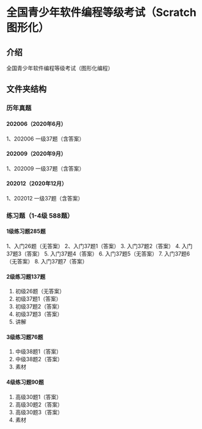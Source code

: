 # 全国青少年软件编程等级考试（Scratch图形化）

## 介绍
全国青少年软件编程等级考试（图形化编程）

## 文件夹结构
### 历年真题
#### 202006（2020年6月）
1、202006 一级37题（含答案）
#### 202009（2020年9月）
1、202009 一级37题（含答案）
#### 202012（2020年12月）
1、202012 一级37题（含答案）

### 练习题（1-4级 588题）
#### 1级练习题285题
1、入门26题（无答案）
2、入门37题1（答案）
3. 入门37题2（答案）
4. 入门37题3（答案）
5. 入门37题4（答案）
6. 入门37题5（无答案）
7. 入门37题6（无答案）
8. 入门37题7（答案）
#### 2级练习题137题
1. 初级26题（无答案）
2. 初级37题1（答案）
3. 初级37题2（答案）
4. 初级37题3（答案）
5. 讲解
#### 3级练习题76题
1. 中级38题1（答案）
2. 中级38题2（答案）
3. 素材
#### 4级练习题90题
1. 高级30题1（答案）
2. 高级30题2（答案）
3. 高级30题3（答案）
4. 素材